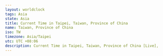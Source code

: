 ```yaml
---
layout: worldclock
tags: Asia
state: Asia
title: Current Time in Taipei, Taiwan, Province of China
name: Taiwan, Province of China
iso: TW
timezone: Asia/Taipei
utc: UTC +08:06
description: Current Time in Taipei, Taiwan, Province of China [Live], Asia. Live update now time in Taipei, timezone Asia/Taipei, UTC +08:06, Country ISO code & Current Local Time.
---
```


